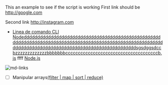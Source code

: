 This an example to see if the script is working
First link should be http://google.com

Second link http://instagram.com

* [Linea de comando CLI](https://medium.com/netscape/a-guide-to-create-a-nodejs-command-line-package-c2166ad0452e)
[Nodedddddddddddddddddddddddddddddddddddddddddddddddddddddddddddddddddddddddddddddddddddddddddddddddddddddddddddddddddddddddddddddddddddddddddddddddddddddddddsgsdggsdccbzzzzzzzzzzzzzbbbbbbbcccccccccccccccccccccccccccccccccccccb.js](https://nodejs.org0/) 
ffff
[Node.js](https://nodejs.org/) 

![md-links](https://user-images.githubusercontent.com/110297/42118443-b7a5f1f0-7bc8-11e8-96ad-9cc5593715a6.jpg)

* [ ] Manipular arrays[(filter | map | sort | reduce)](https://developer.mozilla.org/es/docs/Web/JavaScript/Reference/Global_Objects/Array/)
